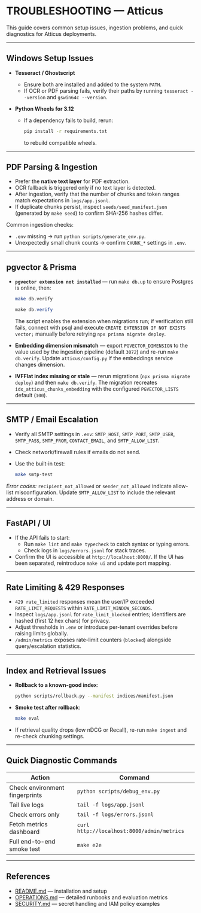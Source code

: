 # TROUBLESHOOTING — Atticus

This guide covers common setup issues, ingestion problems, and quick diagnostics for Atticus deployments.

---

## Windows Setup Issues

* **Tesseract / Ghostscript**
  * Ensure both are installed and added to the system `PATH`.
  * If OCR or PDF parsing fails, verify their paths by running `tesseract --version` and `gswin64c --version`.

* **Python Wheels for 3.12**
  * If a dependency fails to build, rerun:

    ```bash
    pip install -r requirements.txt
    ```

    to rebuild compatible wheels.

---

## PDF Parsing & Ingestion

* Prefer the **native text layer** for PDF extraction.
* OCR fallback is triggered only if no text layer is detected.
* After ingestion, verify that the number of chunks and token ranges match expectations in `logs/app.jsonl`.
* If duplicate chunks persist, inspect `seeds/seed_manifest.json` (generated by `make seed`) to confirm SHA-256 hashes differ.

Common ingestion checks:

* `.env` missing → run `python scripts/generate_env.py`.
* Unexpectedly small chunk counts → confirm `CHUNK_*` settings in `.env`.

---

## pgvector & Prisma

* **`pgvector extension not installed`** — run `make db.up` to ensure Postgres is online, then:

  ```bash
  make db.verify
  ```

  ```powershell
  make db.verify
  ```

  The script enables the extension when migrations run; if verification still fails, connect with psql and execute `CREATE EXTENSION IF NOT EXISTS vector;` manually before retrying `npx prisma migrate deploy`.
* **Embedding dimension mismatch** — export `PGVECTOR_DIMENSION` to the value used by the ingestion pipeline (default `3072`) and re-run `make db.verify`. Update `atticus/config.py` if the embeddings service changes dimension.
* **IVFFlat index missing or stale** — rerun migrations (`npx prisma migrate deploy`) and then `make db.verify`. The migration recreates `idx_atticus_chunks_embedding` with the configured `PGVECTOR_LISTS` default (`100`).

---

## SMTP / Email Escalation

* Verify all SMTP settings in `.env`: `SMTP_HOST`, `SMTP_PORT`, `SMTP_USER`, `SMTP_PASS`, `SMTP_FROM`, `CONTACT_EMAIL`, and `SMTP_ALLOW_LIST`.
* Check network/firewall rules if emails do not send.
* Use the built‑in test:

  ```bash
  make smtp-test
  ```

*Error codes:* `recipient_not_allowed` or `sender_not_allowed` indicate allow-list misconfiguration. Update `SMTP_ALLOW_LIST` to include the relevant address or domain.

---

## FastAPI / UI

* If the API fails to start:
  * Run `make lint` and `make typecheck` to catch syntax or typing errors.
  * Check logs in `logs/errors.jsonl` for stack traces.
* Confirm the UI is accessible at `http://localhost:8000/`.
  If the UI has been separated, reintroduce `make ui` and update port mapping.

---

## Rate Limiting & 429 Responses

* `429 rate_limited` responses mean the user/IP exceeded `RATE_LIMIT_REQUESTS` within `RATE_LIMIT_WINDOW_SECONDS`.
* Inspect `logs/app.jsonl` for `rate_limit_blocked` entries; identifiers are hashed (first 12 hex chars) for privacy.
* Adjust thresholds in `.env` or introduce per-tenant overrides before raising limits globally.
* `/admin/metrics` exposes rate-limit counters (`blocked`) alongside query/escalation statistics.

---

## Index and Retrieval Issues

* **Rollback to a known-good index**:

  ```bash
  python scripts/rollback.py --manifest indices/manifest.json
  ```

* **Smoke test after rollback**:

  ```bash
  make eval
  ```

* If retrieval quality drops (low nDCG or Recall), re-run `make ingest` and re-check chunking settings.

---

## Quick Diagnostic Commands

| Action | Command |
|--------|--------|
| Check environment fingerprints | `python scripts/debug_env.py` |
| Tail live logs | `tail -f logs/app.jsonl` |
| Check errors only | `tail -f logs/errors.jsonl` |
| Fetch metrics dashboard | `curl http://localhost:8000/admin/metrics` |
| Full end-to-end smoke test | `make e2e` |

---

## References

* [README.md](README.md) — installation and setup
* [OPERATIONS.md](OPERATIONS.md) — detailed runbooks and evaluation metrics
* [SECURITY.md](SECURITY.md) — secret handling and IAM policy examples

